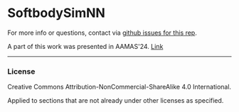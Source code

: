 # SoftbodySimNN

For more info or questions, contact via [github issues for this rep](https://github.com/mir7b/SoftbodySimNN/issues).

A part of this work was presented in AAMAS'24. [Link](https://dl.acm.org/doi/10.5555/3635637.3663172)

---
### License

Creative Commons Attribution-NonCommercial-ShareAlike 4.0 International. 

Applied to sections that are not already under other licenses as specified.

